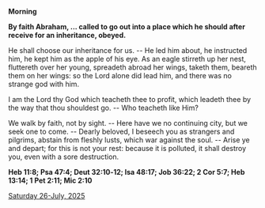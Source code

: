 **Morning**

**By faith Abraham, ... called to go out into a place which he should after receive for an inheritance, obeyed.**
 
He shall choose our inheritance for us. -- He led him about, he instructed him, he kept him as the apple of his eye. As an eagle stirreth up her nest, fluttereth over her young, spreadeth abroad her wings, taketh them, beareth them on her wings: so the Lord alone did lead him, and there was no strange god with him.
 
I am the Lord thy God which teacheth thee to profit, which leadeth thee by the way that thou shouldest go. -- Who teacheth like Him?
 
We walk by faith, not by sight. -- Here have we no continuing city, but we seek one to come. -- Dearly beloved, I beseech you as strangers and pilgrims, abstain from fleshly lusts, which war against the soul. -- Arise ye and depart; for this is not your rest: because it is polluted, it shall destroy you, even with a sore destruction.  

**Heb 11:8; Psa 47:4; Deut 32:10‑12; Isa 48:17; Job 36:22; 2 Cor 5:7; Heb 13:14; 1 Pet 2:11; Mic 2:10**

[Saturday 26-July, 2025](https://t.me/daily_light)
